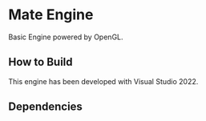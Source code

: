 # Mate Engine
Basic Engine powered by OpenGL.

## How to Build
This engine has been developed with Visual Studio 2022.

## Dependencies

